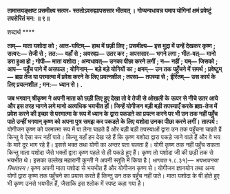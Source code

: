**तामात्तयङ्क्षष्ट प्रसमीक्ष्य सत्वर-** **स्ततोऽवरुह्यापससार भीतवत् ।** **गोप्यन्वधावन्न यमाप योगिनां** **क्षमं प्रवेष्टुं तपसेरितं मन: ॥ ९॥** 

शब्दार्थ **** 

**ताम्—** **माता यशोदा को** **; आत्त-यष्टिम्—** **हाथ में छड़ी लिए** **; प्रसमीक्ष्य—** **इस मुद्रा में उन्हें देखकर कृष्ण** **; सत्वर:—** **तेजी से** **;** **तत:—** **वहाँ से** **; अवरुह्य—** **उतर कर** **; अपससार—** **भगने लगा** **; भीत-वत्—** **मानो डरा हुआ हो** **; गोपी—** **माता यशोदा** **;** **अन्वधावत्—** **उनका पीछा करने लगीं** **; न—** **नहीं** **; यम्—** **जिसको** **; आप—** **पहुँच पाने में असफल** **; योगिनाम्—** **बड़े बड़े योगियों** **का** **; क्षमम्—** **उन तक पहुँचने में समर्थ** **; प्रवेष्टुम्—** **ब्रह्म तेज या परमात्मा में प्रवेश करने के लिए प्रयत्नशील** **; तपसा—** **तपस्या से** **;** **ईरितम्—** **उस कार्य के लिए प्रयत्नशील** **; मन:—** **ध्यान से।** **.** 

**जब भगवान् श्रीकृष्ण ने अपनी माता को छड़ी लिए हुए देखा तो वे तेजी से ओखली के** **ऊपर से नीचे उतर आये और इस तरह भागने लगे मानो अत्यधिक भयभीत हों। जिन्हें योगीजन** **बड़ी बड़ी तपस्याएँ करके ब्रह्म-तेज में प्रवेश करने की इच्छा से परमात्मा के रूप में ध्यान के** **द्वारा पकडऩे का प्रयत्न करने पर भी उन तक नहीं पहुँच पाते उन्हीं भगवान् कृष्ण को अपना पुत्र** **समझ कर पकडऩे के लिए यशोदा उनका पीछा करने लगीं।** **तात्पर्य :** योगीजन कृष्ण को परमात्मा रूप में पा लेना चाहते हैं और बड़ी बड़ी तपस्याओं द्वारा उन तक पहुँचना चाहते हैं किन्तु वे ऐसा कर नहीं पाते। किन्तु यहाँ हम देख रहे हैं कि कृष्ण यशोदा द्वारा पकड़े जाने वाले हैं और वे भय के मारे दूर भाग रहे हैं। इससे भक्त तथा योगी का अन्तर पता चलता है। योगी कृष्ण तक नहीं पहुँच सकता किन्तु माता यशोदा जैसे भक्तों द्वारा कृष्ण पहले से ही पकड़े हुए हैं। कृष्ण तो यशोदा जी की छड़ी तक से भयभीत थे। इसका उल्लेख महारानी कुन्ती ने अपनी स्तुति में किया है ( *भागवत* १.८.३१)— *भयभावनया स्थितस्य।* कृष्ण अपनी माता यशोदा से भयभीत हैं और योगीजन कृष्ण से। योगीजन ज्ञानयोग तथा अन्य योगों द्वारा कृष्ण तक पहुँचने का प्रयास करते हैं किन्तु उन तक पहुँच नहीं पाते। माता यशोदा के षी होते हुए भी कृष्ण उनसे भयभीत हैं, जैसाकि इस श्लोक में स्पष्ट कहा गया है।  